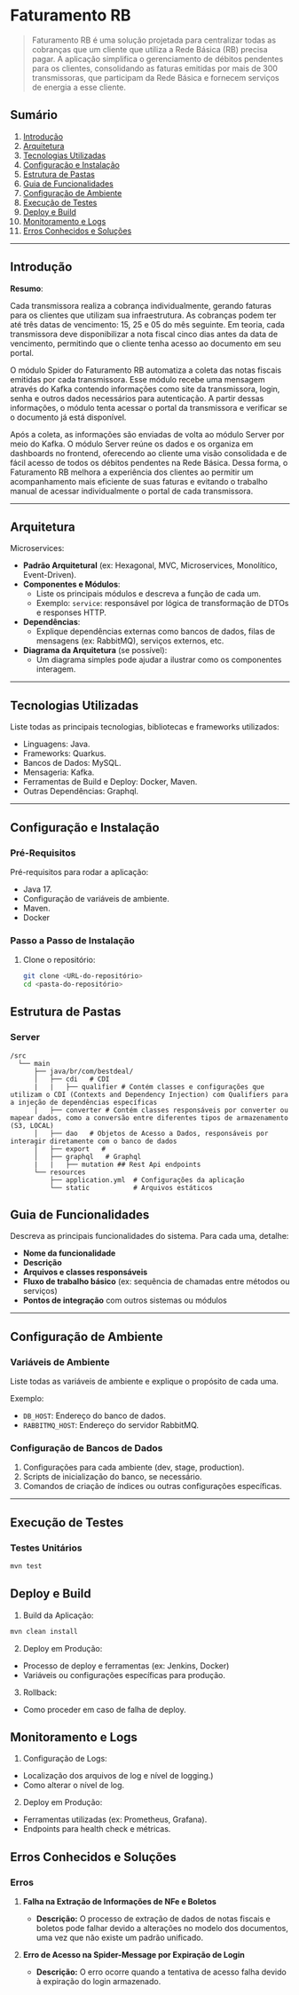 # Faturamento RB

> Faturamento RB é uma solução projetada para centralizar todas as cobranças que um cliente que utiliza a Rede Básica (RB) precisa pagar. A aplicação simplifica o gerenciamento de débitos pendentes para os clientes, consolidando as faturas emitidas por mais de 300 transmissoras, que participam da Rede Básica e fornecem serviços de energia a esse cliente.

## Sumário

1. [Introdução](#introdução)
2. [Arquitetura](#arquitetura)
3. [Tecnologias Utilizadas](#tecnologias-utilizadas)
4. [Configuração e Instalação](#configuração-e-instalação)
5. [Estrutura de Pastas](#estrutura-de-pastas)
6. [Guia de Funcionalidades](#guia-de-funcionalidades)
7. [Configuração de Ambiente](#configuração-de-ambiente)
8. [Execução de Testes](#execução-de-testes)
9. [Deploy e Build](#deploy-e-build)
10. [Monitoramento e Logs](#monitoramento-e-logs)
11. [Erros Conhecidos e Soluções](#erros-conhecidos-e-soluções)

---

## Introdução

**Resumo**:  

Cada transmissora realiza a cobrança individualmente, gerando faturas para os clientes que utilizam sua infraestrutura. As cobranças podem ter até três datas de vencimento: 15, 25 e 05 do mês seguinte. Em teoria, cada transmissora deve disponibilizar a nota fiscal cinco dias antes da data de vencimento, permitindo que o cliente tenha acesso ao documento em seu portal.

O módulo Spider do Faturamento RB automatiza a coleta das notas fiscais emitidas por cada transmissora. Esse módulo recebe uma mensagem através do Kafka contendo informações como site da transmissora, login, senha e outros dados necessários para autenticação. A partir dessas informações, o módulo tenta acessar o portal da transmissora e verificar se o documento já está disponível.

Após a coleta, as informações são enviadas de volta ao módulo Server por meio do Kafka. O módulo Server reúne os dados e os organiza em dashboards no frontend, oferecendo ao cliente uma visão consolidada e de fácil acesso de todos os débitos pendentes na Rede Básica. Dessa forma, o Faturamento RB melhora a experiência dos clientes ao permitir um acompanhamento mais eficiente de suas faturas e evitando o trabalho manual de acessar individualmente o portal de cada transmissora.

---

## Arquitetura

Microservices:

- **Padrão Arquitetural** (ex: Hexagonal, MVC, Microservices, Monolítico, Event-Driven).
- **Componentes e Módulos**:
  - Liste os principais módulos e descreva a função de cada um.
  - Exemplo: `service`: responsável por lógica de transformação de DTOs e responses HTTP.
- **Dependências**:
  - Explique dependências externas como bancos de dados, filas de mensagens (ex: RabbitMQ), serviços externos, etc.
- **Diagrama da Arquitetura** (se possível):
  - Um diagrama simples pode ajudar a ilustrar como os componentes interagem.

---

## Tecnologias Utilizadas

Liste todas as principais tecnologias, bibliotecas e frameworks utilizados:

- Linguagens: Java.
- Frameworks: Quarkus.
- Bancos de Dados: MySQL.
- Mensageria: Kafka.
- Ferramentas de Build e Deploy: Docker, Maven.
- Outras Dependências: Graphql.

---

## Configuração e Instalação

### Pré-Requisitos

Pré-requisitos para rodar a aplicação:

- Java 17.
- Configuração de variáveis de ambiente.
- Maven.
- Docker

### Passo a Passo de Instalação

1. Clone o repositório:
   ```bash
   git clone <URL-do-repositório>
   cd <pasta-do-repositório>

## Estrutura de Pastas

### Server

```plaintext
/src
  └── main
      ├── java/br/com/bestdeal/
      │   ├── cdi   # CDI
      |   |   ├── qualifier # Contém classes e configurações que utilizam o CDI (Contexts and Dependency Injection) com Qualifiers para a injeção de dependências específicas
      │   ├── converter # Contém classes responsáveis por converter ou mapear dados, como a conversão entre diferentes tipos de armazenamento (S3, LOCAL)
      │   ├── dao   # Objetos de Acesso a Dados, responsáveis por interagir diretamente com o banco de dados
      │   ├── export   # 
      │   ├── graphql   # Graphql
      |   |   ├── mutation ## Rest Api endpoints
      └── resources
          ├── application.yml  # Configurações da aplicação
          └── static           # Arquivos estáticos
```


## Guia de Funcionalidades

Descreva as principais funcionalidades do sistema. Para cada uma, detalhe:

- **Nome da funcionalidade**
- **Descrição**
- **Arquivos e classes responsáveis**
- **Fluxo de trabalho básico** (ex: sequência de chamadas entre métodos ou serviços)
- **Pontos de integração** com outros sistemas ou módulos

---

## Configuração de Ambiente

### Variáveis de Ambiente

Liste todas as variáveis de ambiente e explique o propósito de cada uma.

Exemplo:

- `DB_HOST`: Endereço do banco de dados.
- `RABBITMQ_HOST`: Endereço do servidor RabbitMQ.

### Configuração de Bancos de Dados

1. Configurações para cada ambiente (dev, stage, production).
2. Scripts de inicialização do banco, se necessário.
3. Comandos de criação de índices ou outras configurações específicas.

---

## Execução de Testes

### Testes Unitários

```bash
mvn test
```

## Deploy e Build 

1. Build da Aplicação:

  ```bash
  mvn clean install
  ```

2. Deploy em Produção:

- Processo de deploy e ferramentas (ex: Jenkins, Docker)
- Variáveis ou configurações específicas para produção.

3. Rollback:

- Como proceder em caso de falha de deploy.

## Monitoramento e Logs


1. Configuração de Logs:

- Localização dos arquivos de log e nível de logging.)
- Como alterar o nível de log.

2. Deploy em Produção:

- Ferramentas utilizadas (ex: Prometheus, Grafana).
- Endpoints para health check e métricas.

## Erros Conhecidos e Soluções

### Erros

1. **Falha na Extração de Informações de NFe e Boletos**  
   - **Descrição:** O processo de extração de dados de notas fiscais e boletos pode falhar devido a alterações no modelo dos documentos, uma vez que não existe um padrão unificado.

2. **Erro de Acesso na Spider-Message por Expiração de Login**  
   - **Descrição:** O erro ocorre quando a tentativa de acesso falha devido à expiração do login armazenado.

